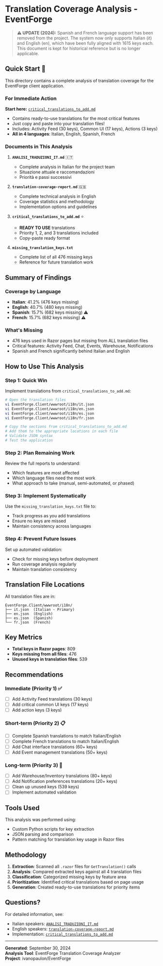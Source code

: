 # Translation Coverage Analysis - EventForge

> **⚠️ UPDATE (2024):** Spanish and French language support has been removed from the project.
> The system now only supports Italian (it) and English (en), which have been fully aligned with 1615 keys each.
> This document is kept for historical reference but is no longer applicable.

## Quick Start 🚀

This directory contains a complete analysis of translation coverage for the EventForge client application.

### For Immediate Action

**Start here:** [`critical_translations_to_add.md`](./critical_translations_to_add.md)
- Contains ready-to-use translations for the most critical features
- Just copy and paste into your translation files!
- Includes: Activity Feed (30 keys), Common UI (17 keys), Actions (3 keys)
- **All in 4 languages**: Italian, English, Spanish, French

### Documents in This Analysis

1. **`ANALISI_TRADUZIONI_IT.md`** 🇮🇹
   - Complete analysis in Italian for the project team
   - Situazione attuale e raccomandazioni
   - Priorità e passi successivi

2. **`translation-coverage-report.md`** 🇬🇧
   - Complete technical analysis in English
   - Coverage statistics and methodology
   - Implementation options and guidelines

3. **`critical_translations_to_add.md`** ⭐
   - **READY TO USE** translations
   - Priority 1, 2, and 3 translations included
   - Copy-paste ready format

4. **`missing_translation_keys.txt`**
   - Complete list of all 476 missing keys
   - Reference for future translation work

## Summary of Findings

### Coverage by Language
- **Italian**: 41.2% (476 keys missing)
- **English**: 40.7% (480 keys missing)
- **Spanish**: 15.7% (682 keys missing) ⚠️
- **French**: 15.7% (682 keys missing) ⚠️

### What's Missing
- 476 keys used in Razor pages but missing from ALL translation files
- Critical features: Activity Feed, Chat, Events, Warehouse, Notifications
- Spanish and French significantly behind Italian and English

## How to Use This Analysis

### Step 1: Quick Win
Implement translations from `critical_translations_to_add.md`:
```bash
# Open the translation files
vi EventForge.Client/wwwroot/i18n/it.json
vi EventForge.Client/wwwroot/i18n/en.json
vi EventForge.Client/wwwroot/i18n/es.json
vi EventForge.Client/wwwroot/i18n/fr.json

# Copy the sections from critical_translations_to_add.md
# Add them to the appropriate locations in each file
# Validate JSON syntax
# Test the application
```

### Step 2: Plan Remaining Work
Review the full reports to understand:
- Which features are most affected
- Which language files need the most work
- What approach to take (manual, semi-automated, or phased)

### Step 3: Implement Systematically
Use the `missing_translation_keys.txt` file to:
- Track progress as you add translations
- Ensure no keys are missed
- Maintain consistency across languages

### Step 4: Prevent Future Issues
Set up automated validation:
- Check for missing keys before deployment
- Run coverage analysis regularly
- Maintain translation consistency

## Translation File Locations

All translation files are in:
```
EventForge.Client/wwwroot/i18n/
├── it.json  (Italian - Primary)
├── en.json  (English)
├── es.json  (Spanish)
└── fr.json  (French)
```

## Key Metrics

- **Total keys in Razor pages**: 809
- **Keys missing from all files**: 476
- **Unused keys in translation files**: 539

## Recommendations

### Immediate (Priority 1) ✅
- [ ] Add Activity Feed translations (30 keys)
- [ ] Add critical common UI keys (17 keys)
- [ ] Add action keys (3 keys)

### Short-term (Priority 2) 📋
- [ ] Complete Spanish translations to match Italian/English
- [ ] Complete French translations to match Italian/English
- [ ] Add Chat interface translations (60+ keys)
- [ ] Add Event management translations (50+ keys)

### Long-term (Priority 3) 🎯
- [ ] Add Warehouse/Inventory translations (80+ keys)
- [ ] Add Notification preferences translations (20+ keys)
- [ ] Clean up unused keys (539 keys)
- [ ] Implement automated validation

## Tools Used

This analysis was performed using:
- Custom Python scripts for key extraction
- JSON parsing and comparison
- Pattern matching for translation key usage in Razor files

## Methodology

1. **Extraction**: Scanned all `.razor` files for `GetTranslation()` calls
2. **Analysis**: Compared extracted keys against all 4 translation files
3. **Classification**: Categorized missing keys by feature area
4. **Prioritization**: Identified critical translations based on page usage
5. **Generation**: Created ready-to-use translations for priority items

## Questions?

For detailed information, see:
- Italian speakers: [`ANALISI_TRADUZIONI_IT.md`](./ANALISI_TRADUZIONI_IT.md)
- English speakers: [`translation-coverage-report.md`](./translation-coverage-report.md)
- Implementation: [`critical_translations_to_add.md`](./critical_translations_to_add.md)

---

**Generated**: September 30, 2024  
**Analysis Tool**: EventForge Translation Coverage Analyzer  
**Project**: ivanopaulon/EventForge
